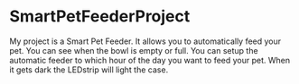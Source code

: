 # SmartPetFeederProject

My project is a Smart Pet Feeder. It allows you to automatically feed your pet. You can see when the bowl is empty or full. You can setup the automatic feeder to which hour of the day you want to feed your pet. When it gets dark the LEDstrip will light the case.
